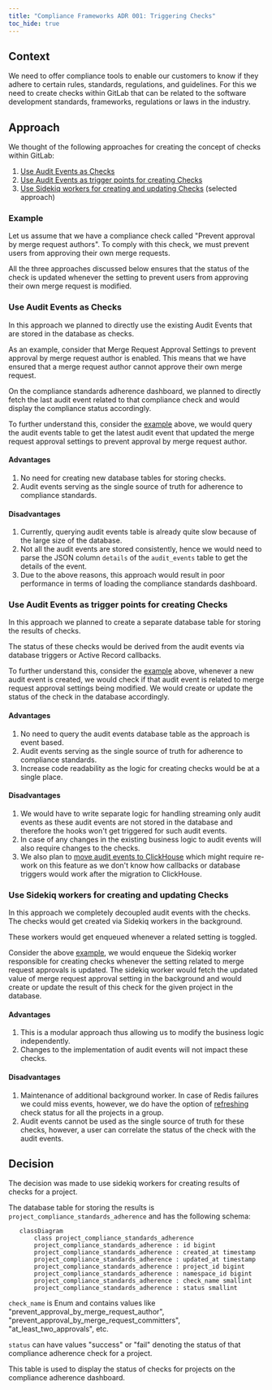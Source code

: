 ```yaml
---
title: "Compliance Frameworks ADR 001: Triggering Checks"
toc_hide: true
---
```


## Context

We need to offer compliance tools to enable our customers to know if they adhere to certain rules, standards,
regulations, and guidelines. For this we need to create checks within GitLab that can be related to the software
development standards, frameworks, regulations or laws in the industry.

## Approach

We thought of the following approaches for creating the concept of checks within GitLab:

1. [Use Audit Events as Checks](#use-audit-events-as-checks)
1. [Use Audit Events as trigger points for creating Checks](#use-audit-events-as-trigger-points-for-creating-checks)
1. [Use Sidekiq workers for creating and updating Checks](#use-sidekiq-workers-for-creating-and-updating-checks) (selected approach)

### Example

Let us assume that we have a compliance check called "Prevent approval by merge request authors". To comply with this
check, we must prevent users from approving their own merge requests.

All the three approaches discussed below ensures that the status of the check is updated whenever the setting to
prevent users from approving their own merge request is modified.

### Use Audit Events as Checks

In this approach we planned to directly use the existing Audit Events that are stored in the database as checks.

As an example, consider that Merge Request Approval Settings to prevent approval by merge request author is enabled.
This means that we have ensured that a merge request author cannot approve their own merge request.

On the compliance standards adherence dashboard, we planned to directly fetch the last audit event related to that
compliance check and would display the compliance status accordingly.

To further understand this, consider the [example](#example) above, we would query the audit events table to get the
latest audit event that updated the merge request approval settings to prevent approval by merge request author.

#### Advantages

1. No need for creating new database tables for storing checks.
1. Audit events serving as the single source of truth for adherence to compliance standards.

#### Disadvantages

1. Currently, querying audit events table is already quite slow because of the large size of the database.
1. Not all the audit events are stored consistently, hence we would need to parse the JSON column `details` of the
`audit_events` table to get the details of the event.
1. Due to the above reasons, this approach would result in poor performance in terms of loading the compliance
standards dashboard.

### Use Audit Events as trigger points for creating Checks

In this approach we planned to create a separate database table for storing the results of checks.

The status of these checks would be derived from the audit events via database triggers or Active Record callbacks.

To further understand this, consider the [example](#example) above, whenever a new audit event is created, we would
check if that audit event is related to merge request approval settings being modified. We would create or update the
status of the check in the database accordingly.

#### Advantages

1. No need to query the audit events database table as the approach is event based.
1. Audit events serving as the single source of truth for adherence to compliance standards.
1. Increase code readability as the logic for creating checks would be at a single place.

#### Disadvantages

1. We would have to write separate logic for handling streaming only audit events as these audit events are not
stored in the database and therefore the hooks won't get triggered for such audit events.
1. In case of any changes in the existing business logic to audit events will also require changes to the checks.
1. We also plan to [move audit events to ClickHouse](https://gitlab.com/groups/gitlab-org/-/epics/10241) which might
require re-work on this feature as we don't know how callbacks or database triggers would work after the migration
to ClickHouse.

### Use Sidekiq workers for creating and updating Checks

In this approach we completely decoupled audit events with the checks. The checks would get created via Sidekiq
workers in the background.

These workers would get enqueued whenever a related setting is toggled.

Consider the above [example](#example), we would enqueue the Sidekiq worker responsible for creating checks whenever
the setting related to merge request approvals is updated. The sidekiq worker would fetch the updated value of merge
request approval setting in the background and would create or update the result of this check for the given project
in the database.

#### Advantages

1. This is a modular approach thus allowing us to modify the business logic independently.
1. Changes to the implementation of audit events will not impact these checks.

#### Disadvantages

1. Maintenance of additional background worker. In case of Redis failures we could miss events, however, we do have the
option of [refreshing](https://docs.gitlab.com/ee/api/graphql/reference/#mutationrefreshstandardsadherencechecks) check
status for all the projects in a group.
1. Audit events cannot be used as the single source of truth for these checks, however, a user can correlate the status
of the check with the audit events.

## Decision

The decision was made to use sidekiq workers for creating results of checks for a project.

The database table for storing the results is `project_compliance_standards_adherence` and has the following
schema:

 ```mermaid
    classDiagram
        class project_compliance_standards_adherence
        project_compliance_standards_adherence : id bigint
        project_compliance_standards_adherence : created_at timestamp
        project_compliance_standards_adherence : updated_at timestamp
        project_compliance_standards_adherence : project_id bigint
        project_compliance_standards_adherence : namespace_id bigint
        project_compliance_standards_adherence : check_name smallint
        project_compliance_standards_adherence : status smallint
```

`check_name` is Enum and contains values like "prevent_approval_by_merge_request_author",
"prevent_approval_by_merge_request_committers", "at_least_two_approvals", etc.

`status` can have values "success" or "fail" denoting the status of that compliance adherence check for a project.

This table is used to display the status of checks for projects on the compliance adherence dashboard.
